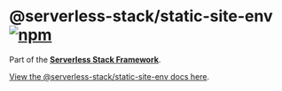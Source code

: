 # @serverless-stack/static-site-env [![npm](https://img.shields.io/npm/v/@serverless-stack/static-site-env.svg?style=flat-square)](https://www.npmjs.com/package/@serverless-stack/static-site-env)

Part of the **[Serverless Stack Framework](https://github.com/serverless-stack/serverless-stack)**.

[View the @serverless-stack/static-site-env docs here](https://docs.serverless-stack.com/packages/static-site-env).
